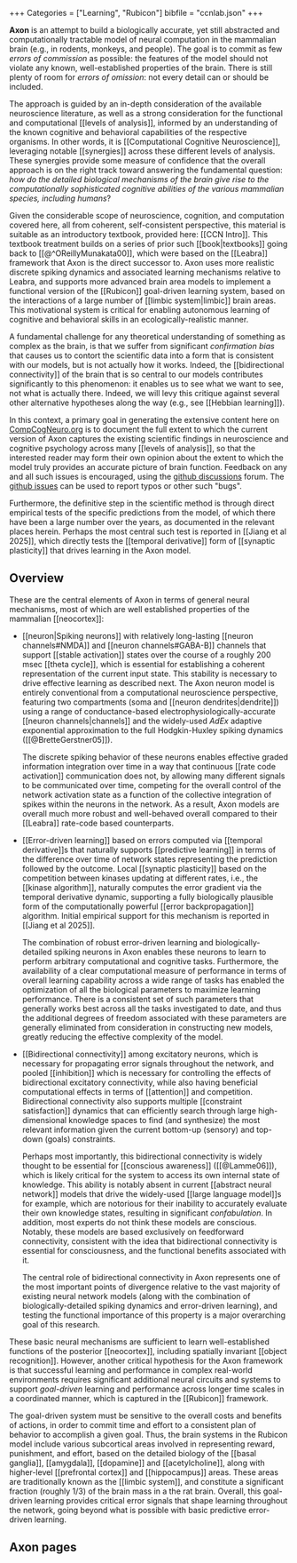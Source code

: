 +++
Categories = ["Learning", "Rubicon"]
bibfile = "ccnlab.json"
+++

**Axon** is an attempt to build a biologically accurate, yet still abstracted and computationally tractable model of neural computation in the mammalian brain (e.g., in rodents, monkeys, and people). The goal is to commit as few _errors of commission_ as possible: the features of the model should not violate any known, well-established properties of the brain. There is still plenty of room for _errors of omission_: not every detail can or should be included.

The approach is guided by an in-depth consideration of the available neuroscience literature, as well as a strong consideration for the functional and computational [[levels of analysis]], informed by an understanding of the known cognitive and behavioral capabilities of the respective organisms. In other words, it is [[Computational Cognitive Neuroscience]], leveraging notable [[synergies]] across these different levels of analysis. These synergies provide some measure of confidence that the overall approach is on the right track toward answering the fundamental question: _how do the detailed biological mechanisms of the brain give rise to the computationally sophisticated cognitive abilities of the various mammalian species, including humans_?

Given the considerable scope of neuroscience, cognition, and computation covered here, all from coherent, self-consistent perspective, this material is suitable as an introductory textbook, provided here: [[CCN Intro]]. This textbook treatment builds on a series of prior such [[book|textbooks]] going back to [[@^OReillyMunakata00]], which were based on the [[Leabra]] framework that Axon is the direct successor to. Axon uses more realistic discrete spiking dynamics and associated learning mechanisms relative to Leabra, and supports more advanced brain area models to implement a functional version of the [[Rubicon]] goal-driven learning system, based on the interactions of a large number of [[limbic system|limbic]] brain areas. This motivational system is critical for enabling autonomous learning of cognitive and behavioral skills in an ecologically-realistic manner.

A fundamental challenge for any theoretical understanding of something as complex as the brain, is that we suffer from significant _confirmation bias_ that causes us to contort the scientific data into a form that is consistent with our models, but is not actually how it works. Indeed, the [[bidirectional connectivity]] of the brain that is so central to our models contributes significantly to this phenomenon: it enables us to see what we want to see, not what is actually there. Indeed, we will levy this critique against several other alternative hypotheses along the way (e.g., see [[Hebbian learning]]).

In this context, a primary goal in generating the extensive content here on [CompCogNeuro.org](https://CompCogNeuro.org) is to document the full extent to which the current version of Axon captures the existing scientific findings in neuroscience and cognitive psychology across many [[levels of analysis]], so that the interested reader may form their own opinion about the extent to which the model truly provides an accurate picture of brain function. Feedback on any and all such issues is encouraged, using the [github discussions](https://github.com/CompCogNeuro/CompCogNeuro.github.io/discussions) forum. The [github issues](https://github.com/CompCogNeuro/CompCogNeuro.github.io/issues) can be used to report typos or other such "bugs".

Furthermore, the definitive step in the scientific method is through direct empirical tests of the specific predictions from the model, of which there have been a large number over the years, as documented in the relevant places herein. Perhaps the most central such test is reported in [[Jiang et al 2025]], which directly tests the [[temporal derivative]] form of [[synaptic plasticity]] that drives learning in the Axon model.

## Overview

These are the central elements of Axon in terms of general neural mechanisms, most of which are well established properties of the mammalian [[neocortex]]:

* [[neuron|Spiking neurons]] with relatively long-lasting [[neuron channels#NMDA]] and [[neuron channels#GABA-B]] channels that support [[stable activation]] states over the course of a roughly 200 msec [[theta cycle]], which is essential for establishing a coherent representation of the current input state. This stability is necessary to drive effective learning as described next. The Axon neuron model is entirely conventional from a computational neuroscience perspective, featuring two compartments (soma and [[neuron dendrites|dendrite]]) using a range of conductance-based electrophysiologically-accurate [[neuron channels|channels]] and the widely-used _AdEx_ adaptive exponential approximation to the full Hodgkin-Huxley spiking dynamics ([[@BretteGerstner05]]).

    The discrete spiking behavior of these neurons enables effective graded information integration over time in a way that continuous [[rate code activation]] communication does not, by allowing many different signals to be communicated over time, competing for the overall control of the network activation state as a function of the collective integration of spikes within the neurons in the network. As a result, Axon models are overall much more robust and well-behaved overall compared to their [[Leabra]] rate-code based counterparts.

* [[Error-driven learning]] based on errors computed via [[temporal derivative]]s that naturally supports [[predictive learning]] in terms of the difference over time of network states representing the prediction followed by the outcome. Local [[synaptic plasticity]] based on the competition between kinases updating at different rates, i.e., the [[kinase algorithm]], naturally computes the error gradient via the temporal derivative dynamic, supporting a fully biologically plausible form of the computationally powerful [[error backpropagation]] algorithm. Initial empirical support for this mechanism is reported in [[Jiang et al 2025]].

    The combination of robust error-driven learning and biologically-detailed spiking neurons in Axon enables these neurons to learn to perform arbitrary computational and cognitive tasks. Furthermore, the availability of a clear computational measure of performance in terms of overall learning capability across a wide range of tasks has enabled the optimization of all the biological parameters to maximize learning performance. There is a consistent set of such parameters that generally works best across all the tasks investigated to date, and thus the additional degrees of freedom associated with these parameters are generally eliminated from consideration in constructing new models, greatly reducing the effective complexity of the model.

* [[Bidirectional connectivity]] among excitatory neurons, which is necessary for propagating error signals throughout the network, and pooled [[inhibition]] which is necessary for controlling the effects of bidirectional excitatory connectivity, while also having beneficial computational effects in terms of [[attention]] and competition. Bidirectional connectivity also supports multiple [[constraint satisfaction]] dynamics that can efficiently search through large high-dimensional knowledge spaces to find (and synthesize) the most relevant information given the current bottom-up (sensory) and top-down (goals) constraints.

    Perhaps most importantly, this bidirectional connectivity is widely thought to be essential for [[conscious awareness]] ([[@Lamme06]]), which is likely critical for the system to access its own internal state of knowledge. This ability is notably absent in current [[abstract neural network]] models that drive the widely-used [[large language model]]s for example, which are notorious for their inability to accurately evaluate their own knowledge states, resulting in significant _confabulation_. In addition, most experts do not think these models are conscious. Notably, these models are based exclusively on feedforward connectivity, consistent with the idea that bidirectional connectivity is essential for consciousness, and the functional benefits associated with it.

    The central role of bidirectional connectivity in Axon represents one of the most important points of divergence relative to the vast majority of existing neural network models (along with the combination of biologically-detailed spiking dynamics and error-driven learning), and testing the functional importance of this property is a major overarching goal of this research.

These basic neural mechanisms are sufficient to learn well-established functions of the posterior [[neocortex]], including spatially invariant [[object recognition]]. However, another critical hypothesis for the Axon framework is that successful learning and performance in complex real-world environments requires significant additional neural circuits and systems to support _goal-driven_ learning and performance across longer time scales in a coordinated manner, which is captured in the [[Rubicon]] framework.

The goal-driven system must be sensitive to the overall costs and benefits of actions, in order to commit time and effort to a consistent plan of behavior to accomplish a given goal. Thus, the brain systems in the Rubicon model include various subcortical areas involved in representing reward, punishment, and effort, based on the detailed biology of the [[basal ganglia]], [[amygdala]], [[dopamine]] and [[acetylcholine]], along with higher-level [[prefrontal cortex]] and [[hippocampus]] areas. These areas are traditionally known as the [[limbic system]], and constitute a significant fraction (roughly 1/3) of the brain mass in a the rat brain. Overall, this goal-driven learning provides critical error signals that shape learning throughout the network, going beyond what is possible with basic predictive error-driven learning.

## Axon pages

